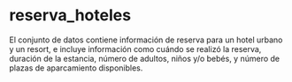 # reserva_hoteles
El conjunto de datos contiene información de reserva para un hotel urbano y un resort, e incluye información como cuándo se realizó la reserva, duración de la estancia, número de adultos, niños y/o bebés, y número de plazas de aparcamiento disponibles.
